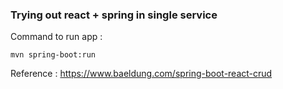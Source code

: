 ### Trying out react + spring in single service

Command to run app :

```shell
mvn spring-boot:run
```


Reference : https://www.baeldung.com/spring-boot-react-crud